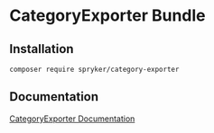 # CategoryExporter Bundle

## Installation

```
composer require spryker/category-exporter
```

## Documentation

[CategoryExporter Documentation](https://spryker.github.io/category-exporter/index.html)
